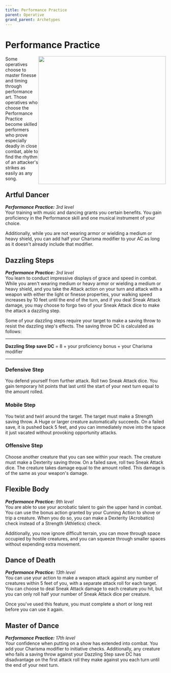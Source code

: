 ```yaml
---
title: Performance Practice
parent: Operative
grand_parent: Archetypes
---
```


# Performance Practice

<img src='../../../../zzImages/Classes/operative_performance.png' style='float:right; width:400px;'>

Some operatives choose to master finesse and timing through performance art. Those operatives who choose the Performance Practice become skilled performers who prove especially deadly in close combat, able to find the rhythm of an attacker's strikes as easily as any song.

## Artful Dancer
_**Performance Practice:** 3rd level_<br>
Your training with music and dancing grants you certain benefits. You gain proficiency in the Performance skill and one musical instrument of your choice.

Additionally, while you are not wearing armor or wielding a medium or heavy shield, you can add half your Charisma modifier to your AC as long as it doesn't already include that modifier.

## Dazzling Steps
_**Performance Practice:** 3rd level_<br>
You learn to conduct impressive displays of grace and speed in combat. While you aren't wearing medium or heavy armor or wielding a medium or heavy shield, and you take the Attack action on your turn and attack with a weapon with either the light or finesse properties, your walking speed increases by 10 feet until the end of the turn, and if you deal Sneak Attack damage, you may choose to forgo two of your Sneak Attack dice to make the attack a dazzling step.

Some of your dazzling steps require your target to make a saving throw to resist the dazzling step's effects. The saving throw DC is calculated as follows:

___



**Dazzling Step save DC** = 8 + your proficiency bonus + your Charisma modifier



___

### Defensive Step
You defend yourself from further attack. Roll two Sneak Attack dice. You gain temporary hit points that last until the start of your next turn equal to the amount rolled.

### Mobile Step
You twist and twirl around the target. The target must make a Strength saving throw. A Huge or larger creature automatically succeeds. On a failed save, it is pushed back 5 feet, and you can immediately move into the space it just vacated without provoking opportunity attacks.

### Offensive Step
Choose another creature that you can see within your reach. The creature must make a Dexterity saving throw. On a failed save, roll two Sneak Attack dice. The creature takes damage equal to the amount rolled. This damage is of the same as your weapon's damage.




## Flexible Body
_**Performance Practice:** 9th level_<br>
You are able to use your acrobatic talent to gain the upper hand in combat. You can use the bonus action granted by your Cunning Action to shove or trip a creature. When you do so, you can make a Dexterity (Acrobatics) check instead of a Strength (Athletics) check. 

Additionally, you now ignore difficult terrain, you can move through space occupied by hostile creatures, and you can squeeze through smaller spaces without expending extra movement.

## Dance of Death
_**Performance Practice:** 13th level_<br>
You can use your action to make a weapon attack against any number of creatures within 5 feet of you, with a separate attack roll for each target. You can choose to deal Sneak Attack damage to each creature you hit, but you can only roll half your number of Sneak Attack dice per creature.

Once you've used this feature, you must complete a short or long rest before you can use it again.

## Master of Dance
_**Performance Practice:** 17th level_<br>
Your confidence when putting on a show has extended into combat. You add your Charisma modifier to initiative checks. Additionally, any creature who fails a saving throw against your Dazzling Step save DC has disadvantage on the first attack roll they make against you each turn until the end of your next turn.
